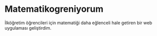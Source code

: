 # Matematikogreniyorum
İlköğretim öğrencileri için matematiği daha eğlenceli hale getiren bir web uygulaması geliştirdim.
